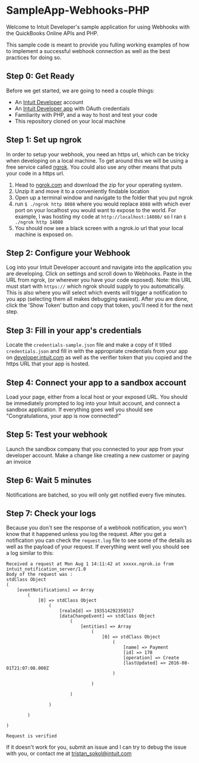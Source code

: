 # SampleApp-Webhooks-PHP
Welcome to Intuit Developer's sample application for using Webhooks with the QuickBooks Online APIs and PHP. 

This sample code is meant to provide you fulling working examples of how to implement a successful webhook connection as well as the best practices for doing so. 

## Step 0: Get Ready
Before we get started, we are going to need a couple things:
 * An [Intuit Developer](https://developer.intuit.com/) account
 * An [Intuit Developer app](https://developer.intuit.com/hub/blog/2015/11/10/creating-your-first-app-with-intuit-developer) with OAuth credentials
 * Familiarity with PHP, and a way to host and test your code
 * This repository cloned on your local machine

## Step 1: Set up ngrok
In order to setup your webhook, you need an https url, which can be tricky when developing on a local machine. To get around this we will be using a free service called [ngrok](https://ngrok.com/). You could also use any other means that puts your code in a https url. 
 1. Head to [ngrok.com](https://ngrok.com/) and download the zip for your operating system.
 2. Unzip it and move it to a conveniently findable location
 3. Open up a terminal window and navigate to the folder that you put ngrok
 4. run `$ ./ngrok http 8080` where you would replace `8080` with which ever port on your localhost you would want to expose to the world. For example, I was hosting my code at `http://localhost:14080/` so I ran `$ ./ngrok http 14080`
 5. You should now see a black screen with a ngrok.io url that your local machine is exposed on. 

## Step 2: Configure your Webhook
Log into your Intuit Developer account and navigate into the application you are developing. Click on settings and scroll down to Webhooks. Paste in the URL from ngrok, (or wherever you have your code exposed). Note: this URL must start with `https://` which ngrok should supply to you automatically. This is also where you will select which events will trigger a notification to you app (selecting them all makes debugging easiest). After you are done, click the 'Show Token' button and copy that token, you'll need it for the next step.


## Step 3: Fill in your app's credentials
Locate the `credentials-sample.json` file and make a copy of it titled `credentials.json` and fill in with the appropriate credentials from your app on [developer.intuit.com](https://developer.intuit.com/) as well as the verifier token that you copied and the https URL that your app is hosted.


## Step 4: Connect your app to a sandbox account
Load your page, either from a local host or your exposed URL. You should be immediately prompted to log into your Intuit account, and connect a sandbox application. If everything goes well you should see "Congratulations, your app is now connected!"

## Step 5: Test your webhook
Launch the sandbox company that you connected to your app from your developer account. Make a change like creating a new customer or paying an invoice

## Step 6: Wait 5 minutes
Notifications are batched, so you will only get notified every five minutes. 

## Step 7: Check your logs
Because you don't see the response of a webhook notification, you won't know that it happened unless you log the request. After you get a notification you can check the `request.log` file to see some of the details as well as the payload of your request. If everything went well you should see a log similar to this: 
```
Received a request at Mon Aug 1 14:11:42 at xxxxx.ngrok.io from intuit_notification_server/1.0
Body of the request was :
stdClass Object
(
    [eventNotifications] => Array
        (
            [0] => stdClass Object
                (
                    [realmId] => 193514292359317
                    [dataChangeEvent] => stdClass Object
                        (
                            [entities] => Array
                                (
                                    [0] => stdClass Object
                                        (
                                            [name] => Payment
                                            [id] => 178
                                            [operation] => Create
                                            [lastUpdated] => 2016-08-01T21:07:08.000Z
                                        )

                                )

                        )

                )

        )

)

Request is verified
```

If it doesn't work for you, submit an issue and I can try to debug the issue with you, or contact me at tristan_sokol@intuit.com